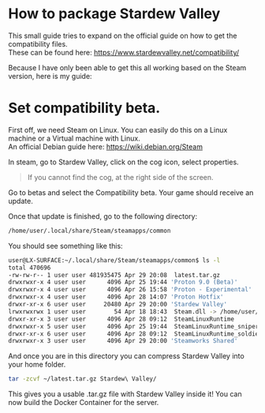 # How to package Stardew Valley

This small guide tries to expand on the official guide on how to get the compatibility files.<br>
These can be found here: https://www.stardewvalley.net/compatibility/

Because I have only been able to get this all working based on the Steam version, here is my guide:

# Set compatibility beta.

First off, we need Steam on Linux. You can easily do this on a Linux machine or a Virtual machine with Linux.<br>
An official Debian guide here: https://wiki.debian.org/Steam

In steam, go to Stardew Valley, click on the cog icon, select properties.<br>

> If you cannot find the cog, at the right side of the screen.

Go to betas and select the Compatibility beta. Your game should receive an update.

Once that update is finished, go to the following directory:
```sh
/home/user/.local/share/Steam/steamapps/common
```

You should see something like this:

```sh
user@LX-SURFACE:~/.local/share/Steam/steamapps/common$ ls -l
total 470696
-rw-rw-r-- 1 user user 481935475 Apr 29 20:08  latest.tar.gz
drwxrwxr-x 4 user user      4096 Apr 25 19:44 'Proton 9.0 (Beta)'
drwxrwxr-x 4 user user      4096 Apr 26 15:58 'Proton - Experimental'
drwxrwxr-x 4 user user      4096 Apr 28 14:07 'Proton Hotfix'
drwxr-xr-x 6 user user     20480 Apr 29 20:00 'Stardew Valley'
lrwxrwxrwx 1 user user        54 Apr 18 18:43  Steam.dll -> /home/user/.local/share/Steam/legacycompat/Steam.dll
drwxr-xr-x 3 user user      4096 Apr 28 09:12  SteamLinuxRuntime
drwxrwxr-x 5 user user      4096 Apr 25 19:44  SteamLinuxRuntime_sniper
drwxr-xr-x 6 user user      4096 Apr 28 09:12  SteamLinuxRuntime_soldier
drwxrwxr-x 3 user user      4096 Apr 29 20:00 'Steamworks Shared'
```

And once you are in this directory you can compress Stardew Valley into your home folder.

```sh
tar -zcvf ~/latest.tar.gz Stardew\ Valley/
```

This gives you a usable .tar.gz file with Stardew Valley inside it! You can now build the Docker Container for the server.
